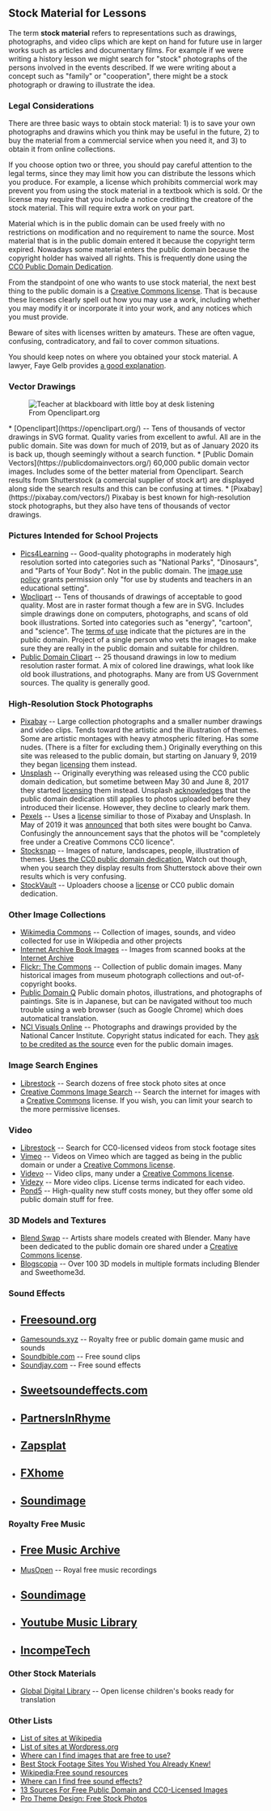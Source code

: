 ## Stock Material for Lessons

The term **stock material** refers to representations such as drawings,
photographs, and video clips which are kept on hand for future use in
larger works such as articles and documentary films. For example if we
were writing a history lesson we might search for "stock" photographs
of the persons involved in the events described. If we were writing about
a concept such as "family" or "cooperation", there might be a stock photograph
or drawing to illustrate the idea.

### Legal Considerations

There are three basic ways to obtain stock material: 1) is to save
your own photographs and drawins which you think may be useful in the future,
2) to buy the material from a commercial service when you need it, and 3)
to obtain it from online collections.

If you choose option two or three, you should pay careful attention to the
legal terms, since they may limit how you can distribute the lessons which you
produce. For example, a license which prohibits commercial work may prevent you
from using the stock material in a textbook which is sold. Or the license may
require that you include a notice crediting the creatore of the stock material.
This will require extra work on your part.

Material which is in the public domain can be used freely with no restrictions
on modification and no requirement to name the source. Most material that is
in the public domain entered it because the copyright term expired.
Nowadays some material enters the public domain because the copyright holder
has waived all rights. This is frequently done using the
[CC0 Public Domain Dedication](https://creativecommons.org/publicdomain/zero/1.0/).

From the standpoint of one who wants to use stock material, the next best thing
to the public domain is a [Creative Commons license](https://creativecommons.org/licenses).
That is because these licenses clearly spell out how you may use a work, including whether you may
modify it or incorporate it into your work, and any notices which you must provide.

Beware of sites with licenses written by amateurs. These are often vague, confusing,
contradicatory, and fail to cover common situations.

You should keep notes on where you obtained your stock material. A lawyer, Faye Gelb
provides [a good explanation](https://www.quora.com/What-is-the-best-way-to-get-free-pictures-for-my-website/answer/Faye-Gelb).

### Vector Drawings
<figure class="right_edge">
	<img src="publicdomainq-0007007wkjwpa.svg" alt="Teacher at blackboard with little boy at desk listening">
	<figcaption>From Openclipart.org</figcaption>
</figure>
* [Openclipart](https://openclipart.org/) --
	Tens of thousands of vector drawings in SVG format. Quality varies from
	excellent to awful. All are in the public domain. Site was down for
	much of 2019, but as of January 2020 its is back up, though seemingly
	without a search function.
* [Public Domain Vectors](https://publicdomainvectors.org/)
	60,000 public domain vector images. Includes some of the better
	material from Openclipart.
	Search results from Shutterstock (a comercial supplier of stock art)
	are displayed along side the search results and this can be confusing at times.
* [Pixabay](https://pixabay.com/vectors/)
	Pixabay is best known for high-resolution stock photographs, but they also
	have tens of thousands of vector drawings.

### Pictures Intended for School Projects
* [Pics4Learning](http://pics4learning.com/) --
	Good-quality photographs in moderately high resolution sorted into
	categories such as "National Parks", "Dinosaurs", and "Parts of Your Body".
	Not in the public domain. The [image use policy](https://pics4learning.com/about.php)
	grants permission only "for use by students and teachers in an educational setting".
* [Wpclipart](https://wpclipart.com/) --
	Tens of thousands of drawings of acceptable to good quality.
	Most are in raster format though a few are in SVG. Includes simple drawings
	done on computers, photographs, and scans of old book illustrations.
	Sorted into categories such as "energy", "cartoon", and "science".
	The [terms of use](https://wpclipart.com/terms.html) indicate that the
	pictures are in the public domain. Project of a single person who vets the
	images to make sure they are really in the public domain and suitable
	for children.
* [Public Domain Clipart](https://www.pdclipart.org/) --
	25 thousand drawings in low to medium resolution raster format. A mix of
	colored line drawings, what look like old book illustrations, and
	photographs. Many are from US Government sources. The quality is generally
	good. 

### High-Resolution Stock Photographs
* [Pixabay](https://pixabay.com/) --
	Large collection photographs and a smaller number drawings and video clips.
	Tends toward the artistic and the illustration of themes. Some are artistic
	montages with heavy atmospheric filtering.
	Has some nudes. (There is a filter for excluding them.)
	Originally everything on this site was released to the public domain,
	but starting on January 9, 2019 they began
	[licensing](https://pixabay.com/service/license/) them instead.
* [Unsplash](https://unsplash.com/) --
	Originally everything was released using the CC0 public domain dedication,
	but sometime between May 30 and June 8, 2017 they started
	[licensing](https://unsplash.com/terms) them instead.
	Unsplash [acknowledges](https://medium.com/@UserRoadmap/unsplash-is-no-longer-under-a-cc0-license-do-you-care-13d5656053b7)
	that the public domain dedication still applies to photos uploaded before they
	introduced their license. However, they decline to clearly mark them.
* [Pexels](https://www.pexels.com/) --
	Uses a [license](https://www.pexels.com/photo-license/) similiar to those of Pixabay and Unsplash.
	In May of 2019 it was [announced](https://about.canva.com/news/canva-acquires-pexels-pixabay/)
	that both sites were bought bo Canva. Confusingly the announcement says that the photos
	will be "completely free under a Creative Commons CC0 licence".
* [Stocksnap](https://stocksnap.io/) --
	Images of nature, landscapes, people, illustration of themes. [Uses the
	CC0 public domain dedication.](https://stocksnap.io/license)
	Watch out though, when you search they display
	results from Shutterstock above their own results which is very confusing.
* [StockVault](https://www.stockvault.net) --
	Uploaders choose a [license](https://www.stockvault.net/terms-of-use)
	or CC0 public domain dedication.

### Other Image Collections
* [Wikimedia Commons](https://commons.wikimedia.org/wiki/Main_Page) --
	Collection of images, sounds, and video collected for use in Wikipedia and
	other projects
* [Internet Archive Book Images](https://www.flickr.com/photos/internetarchivebookimages/) --
	Images from scanned books at the [Internet Archive](https://archive.org/)
* [Flickr: The Commons](https://www.flickr.com/commons) --
	Collection of public domain images. Many historical images from museum
	photograph collections and out-of-copyright books.
* [Public Domain Q](https://publicdomainq.net/)
	Public domain photos, illustrations, and photographs of paintings. Site is in
	Japanese, but can be navigated without too much trouble using a web browser
	(such as Google Chrome) which does automatical translation.
* [NCI Visuals Online](https://visualsonline.cancer.gov/) --
	Photographs and drawings provided by the National Cancer Institute.
	Copyright status indicated for each. They
	[ask to be credited as the source](https://visualsonline.cancer.gov/about.cfm)
	even for the public domain images.

### Image Search Engines
* [Librestock](https://librestock.com/) --
	Search dozens of free stock photo sites at once
* [Creative Commons Image Search](https://search.creativecommons.org/) --
	Search the internet for images with a [Creative Commons](https://creativecommons.org/)
	license. If you wish, you can limit your search to the more
	permissive licenses.

### Video
* [Librestock](https://video.librestock.com/) --
	Search for CC0-licensed videos from stock footage sites
* [Vimeo](https://vimeo.com/creativecommons) --
	Videos on Vimeo which are tagged as being in the public domain or under
	a [Creative Commons license](https://creativecommons.org/license).
* [Videvo](https://www.videvo.net/) --
	Video clips, many under a [Creative Commons license](https://creativecommons.org/license).
* [Videzy](https://www.videezy.com/) --
	More video clips. License terms indicated for each video.
* [Pond5](https://www.pond5.com/public-domain-curated-collections) --
	High-quality new stuff costs money, but they offer some old public
	domain stuff for free.

### 3D Models and Textures
* [Blend Swap](https://www.blendswap.com) --
	Artists share models created with Blender. Many have been dedicated to
	the public domain ore shared under a [Creative Commons license](https://creativecommons.org/licenses).
* [Blogscopia](https://resources.blogscopia.com) --
	Over 100 3D models in multiple formats including Blender and Sweethome3d.

### Sound Effects
* [Freesound.org](https://freesound.org)
	--
* [Gamesounds.xyz](https://gamesounds.xyz) --
	Royalty free or public domain game music and sounds
* [Soundbible.com](http://soundbible.com) --
	Free sound clips
* [Soundjay.com](https://www.soundjay.com) --
	Free sound effects
* [Sweetsoundeffects.com](http://sweetsoundeffects.com)
	--
* [PartnersInRhyme](https://www.partnersinrhyme.com/pir/PIRsfx.shtml)
	--
* [Zapsplat](https://www.zapsplat.com)
	--
* [FXhome](https://fxhome.com/sound-effects)
	--
* [Soundimage](http://soundimage.org)
	--

### Royalty Free Music
* [Free Music Archive](https://archive.org/details/freemusicarchive)
	--
* [MusOpen](https://musopen.org) --
	Royal free music recordings
* [Soundimage](http://soundimage.org)
	--
* [Youtube Music Library](https://www.youtube.com/audiolibrary/music)
	--
* [IncompeTech](http://incompetech.com/)
	--

### Other Stock Materials
* [Global Digital Library](https://home.digitallibrary.io/) --
	Open license children's books ready for translation

### Other Lists
* [List of sites at Wikipedia](https://commons.m.wikimedia.org/wiki/Commons:Free_media_resources/Photography)
* [List of sites at Wordpress.org](https://make.wordpress.org/themes/handbook/review/resources/#recommended-websites-for-images)
* [Where can I find images that are free to use?](https://www.quora.com/Where-can-I-find-images-that-are-free-to-use)
* [Best Stock Footage Sites You Wished You Already Knew!](https://blog.templatetoaster.com/best-stock-footage-sites/)
* [Wikipedia:Free sound resources](https://en.m.wikipedia.org/wiki/Wikipedia:Free_sound_resources)
* [Where can I find free sound effects?](https://sound.stackexchange.com/questions/25298/where-can-i-find-free-sound-effects)
* [13 Sources For Free Public Domain and CC0-Licensed Images](https://christianlivingbooks.com/13-sources-for-free-public-domain-and-cc0-licensed-images/)
* [Pro Theme Design: Free Stock Photos](https://prothemedesign.com/tools/free-stock-photos/)
